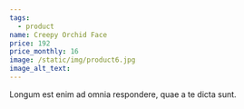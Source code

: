 ```yaml
---
tags:
  - product
name: Creepy Orchid Face
price: 192
price_monthly: 16
image: /static/img/product6.jpg
image_alt_text:
---
```

Longum est enim ad omnia respondere, quae a te dicta sunt.
